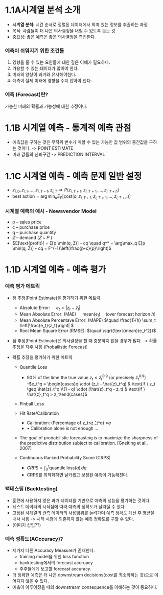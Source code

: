 # 1.1A시계열 분석 소개
- **시계열 분석**: 시간 순서로 정렬된 데이터에서 의미 있는 정보를 추출하는 과정
- 목적: 사람들이 더 나은 의사결정을 내릴 수 있도록 돕는 것
- 중요성: 좋은 예측은 좋은 의사결정을 촉진한다.

### 예측이 쉬워지기 위한 조건들
1. 영향을 줄 수 있는 요인들에 대한 깊은 이해가 필요하다.
2. 가용할 수 있는 데이터가 많아야 한다.
3. 미래의 양상이 과거와 유사해야한다.
4. 예측이 실제 미래에 영향을 주지 않아야 한다.

### 예측 (Forecast)란?
가능한 미래의 확률과 가능성에 대한 추정이다.

# 1.1B 시계열 예측 - 통계적 예측 관점
- 예측값을 구하는 것은 무작위 변수가 취할 수 있는 가능한 값 범위의 중간값을 구하는 것이다.  -> POINT ESTIMATE
- 미래 값들의 신뢰구간 -> PREDICTION INTERVAL

# 1.1C 시계열 예측 - 예측 문제 일반 설정
- $z_{i,0}, z_{i,1}, \ldots, z_{i,T-1}, z_{i,T} \Rightarrow P(z_{i,T+1}, z_{i,T=1}, \ldots, z_{i,T+h})$
- $\text{best action} = \arg\min_{a} E_P \left[ \text{cost}(a, z_{i,T+1}, z_{i,T=1}, \ldots, z_{i,T+h}) \right]$

### 시계열 예측의 예시 - Newsvendor Model
- p – sales price
- c – purchase price
- q  – purchase quantity
- 𝑍 – demand  (𝑍 ~ 𝑃 )
- $E[\text{profit}] = E[p \min(q, Z)] - cq \quad q^* = \arg\max_q E[p \min(q, Z)] - cq = F^{-1}\left(\frac{p-c}{p}\right)$


# 1.1D 시계열 예측 - 예측 평가
### 예측 평가 메트릭
 - 점 추정(Point Estimate)을 평가하기 위한 메트릭
   - Absolute Error: $\quad e_t = |z_t - \hat{z}_t|$
   - Mean Absolute Error: (MAE) $\quad \text{mean}(e_t) \quad (\text{over forecast horizon } h)$
   - Mean Absolute Percentave Error: (MAPE) $\quad \frac{1}{h} \sum_t \left|\frac{e_t}{z_t}\right|
\$
   - Root Mean Square Error (RMSE): $\quad \sqrt{\text{mean}(e_t^2)}$
 - 점 추정(Point Estimate)은 의사결정을 할 때 충분하지 않을 경우가 많다. -> 확률 추정을 자주 사용 (Probailistic Forecast)

 - 확률 추정을 평가하기 위한 메트릭
   - Quantile Loss
     - 90\% of the time the true value $z_t \leq \hat{z}_t^{0.9}$ (or precisely $\hat{z}_t^{0.9}$)
     -$e_t^q = \begin{cases}q \cdot (z_t - \hat{z}_t^q) & \text{if } z_t \geq \hat{z}_t^q \\(1 - q) \cdot (\hat{z}_t^q - z_t) & \text{if } \hat{z}_t^q > z_t\end{cases}$


   - Pinball Loss
   - Hit Rate/Calibration
     - 	Calibration: (Percentage of  z_t≤z ̂_t^q) ≈𝑞
     - 	•	Calibration alone is not enough ...
   - The goal of probabilistic forecasting is to maximize the sharpness of the predictive distribution  subject to calibration. [Gneiting et al., 2007]
   - Continuous Ranked Probability Score (CRPS)
     - $CRPS = \int_{0}^{1} \text{quantile loss}(q) \, dq$
     - CRPS를 최적화하면 날카롭고 보정된 예측이 가능해진다.


### 백테스팅 (Backtesting)
- 훈련에 사용하지 않은 과거 데이터를 기반으로 예측의 성능을 평가하는 것이다.
- 테스트 데이터의 시작점에 따라 예측의 정확도가 달라질 수 있다.
- 고정된 시계열의 관측 데이터의 사용범위를 늘려가며 예측 정확도 계산 후 평균을 내서 사용 -> 시작 시점에 의존하지 않는 예측 정확도를 구할 수 있다.
- (이미지 삽입??)

### 예측 정확도(ACccuracy)?
- 세가지 다른 Accuracy Measure가 존재한다.
  - training model을 위한 loss function
  - backtesting에서의 forecast accruacy
  - 주주들에게 보고할 forecast accuracy.
- 더 정확한 예측은 더 나은 downstream decisions(cost를 최소화하는 것)으로 이어지지 않을 수 있다.
- 예측이 이루어졌을 때의 downstream consequence를 이해하는 것이 중요하다. 

